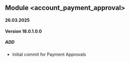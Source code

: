 ## Module <account_payment_approval>

#### 26.03.2025
#### Version 18.0.1.0.0
##### ADD

- Initial commit for Payment Approvals

